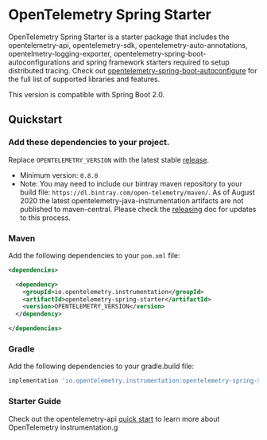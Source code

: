 # OpenTelemetry Spring Starter

OpenTelemetry Spring Starter is a starter package that includes the opentelemetry-api, opentelemetry-sdk, opentelemetry-auto-annotations, opentelmetry-logging-exporter, opentelemetry-spring-boot-autoconfigurations and spring framework starters required to setup distributed tracing. Check out [opentelemetry-spring-boot-autoconfigure](../../spring-boot-autoconfigure/README.md#features) for the full list of supported libraries and features.

This version is compatible with Spring Boot 2.0.

## Quickstart

### Add these dependencies to your project.

Replace `OPENTELEMETRY_VERSION` with the latest stable [release](https://search.maven.org/search?q=g:io.opentelemetry).
 - Minimum version: `0.8.0`
 - Note: You may need to include our bintray maven repository to your build file: `https://dl.bintray.com/open-telemetry/maven/`. As of August 2020 the latest opentelemetry-java-instrumentation artifacts are not published to maven-central. Please check the [releasing](https://github.com/open-telemetry/opentelemetry-java-instrumentation/blob/master/RELEASING.md) doc for updates to this process.


### Maven
Add the following dependencies to your `pom.xml` file:

```xml
<dependencies>

  <dependency>
    <groupId>io.opentelemetry.instrumentation</groupId>
    <artifactId>opentelemetry-spring-starter</artifactId>
    <version>OPENTELEMETRY_VERSION</version>
  </dependency>

</dependencies>
```

### Gradle
Add the following dependencies to your gradle.build file:

```groovy
implementation 'io.opentelemetry.instrumentation:opentelemetry-spring-starter:OPENTELEMETRY_VERSION'
```

### Starter Guide

Check out the opentelemetry-api [quick start](https://github.com/open-telemetry/opentelemetry-java/blob/master/QUICKSTART.md) to learn more about OpenTelemetry instrumentation.g
